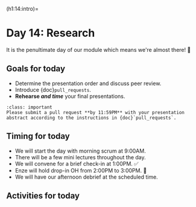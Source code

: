 (h1:14:intro)=
# Day 14: Research

It is the penultimate day of our module which means we're almost there! 🏁


## Goals for today

- Determine the presentation order and discuss peer review.
- Introduce {doc}`pull_requests`.
- **Rehearse _and time_** your final presentations.


```{admonition} Milestone
:class: important
Please submit a pull request **by 11:59PM** with your presentation abstract according to the instructions in {doc}`pull_requests`.
```


## Timing for today

- We will start the day with morning scrum at 9:00AM.
- There will be a few mini lectures throughout the day.
- We will convene for a brief check-in at 1:00PM. ✅
- Enze will hold drop-in OH from 2:00PM to 3:00PM. 🎋
- We will have our afternoon debrief at the scheduled time.



## Activities for today

```{tableofcontents}
```



